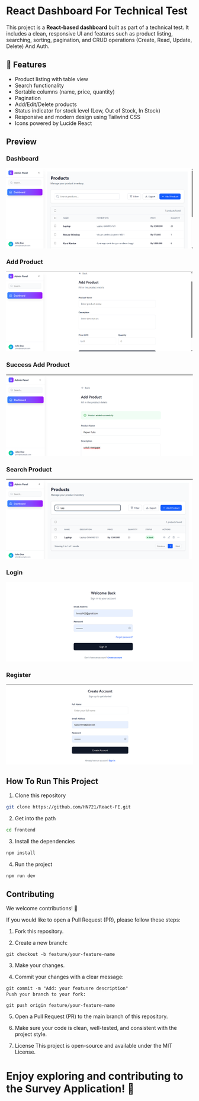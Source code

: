 # React Dashboard For Technical Test

This project is a **React-based dashboard** built as part of a technical test. It includes a clean, responsive UI and features such as product listing, searching, sorting, pagination, and CRUD operations (Create, Read, Update, Delete) And Auth.

## 🚀 Features

- Product listing with table view
- Search functionality
- Sortable columns (name, price, quantity)
- Pagination
- Add/Edit/Delete products
- Status indicator for stock level (Low, Out of Stock, In Stock)
- Responsive and modern design using Tailwind CSS
- Icons powered by Lucide React

## Preview

### Dashboard

![alt text](image.png)

### Add Product

![alt text](image-1.png)

### Success Add Product

![alt text](image-2.png)

### Search Product

![alt text](image-3.png)

### Login

![alt text](image-4.png)

### Register

![alt text](image-5.png)

## How To Run This Project

1. Clone this repository

```bash
git clone https://github.com/HN721/React-FE.git
```

2. Get into the path

```bash
cd frontend
```

3. Install the dependencies

```bash
npm install
```

4. Run the project

```bash
npm run dev
```

## Contributing

We welcome contributions! 🚀

If you would like to open a Pull Request (PR), please follow these steps:

1. Fork this repository.

2. Create a new branch:

```
git checkout -b feature/your-feature-name
```

3. Make your changes.

4. Commit your changes with a clear message:

```
git commit -m "Add: your featusre description"
Push your branch to your fork:
```

```
git push origin feature/your-feature-name
```

5. Open a Pull Request (PR) to the main branch of this repository.

6. Make sure your code is clean, well-tested, and consistent with the project style.

7. License
   This project is open-source and available under the MIT License.

# Enjoy exploring and contributing to the Survey Application! 🎉
